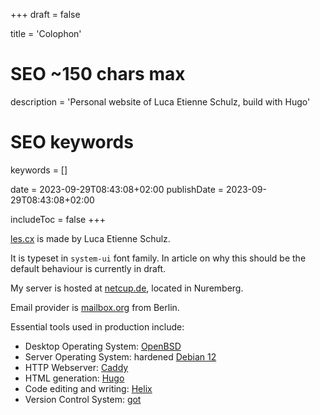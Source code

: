 +++
draft = false

title = 'Colophon'

# SEO ~150 chars max
description = 'Personal website of Luca Etienne Schulz, build with Hugo'
# SEO keywords
keywords = []

date = 2023-09-29T08:43:08+02:00
publishDate = 2023-09-29T08:43:08+02:00

includeToc = false
+++

[les.cx](/) is made by Luca Etienne Schulz.

It is typeset in `system-ui` font family. In article on why this should be the default behaviour is currently in draft.

My server is hosted at [netcup.de](https://netcup.de), located in Nuremberg.

Email provider is [mailbox.org](https://mailbox.org) from Berlin.

Essential tools used in production include:

* Desktop Operating System: [OpenBSD](https://openbsd.org)
* Server Operating System: hardened [Debian 12](https://www.debian.org/)
* HTTP Webserver: [Caddy](https://caddyserver.com/)
* HTML generation: [Hugo](https://gohugo.io/)
* Code editing and writing: [Helix](https://helix-editor.com/)
* Version Control System: [got](https://gameoftrees.org/)
